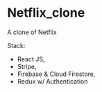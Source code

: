 # Netflix_clone

A clone of Netflix

Stack:

- React JS,
- Stripe,
- Firebase & Cloud Firestore,
- Redux w/ Authentication